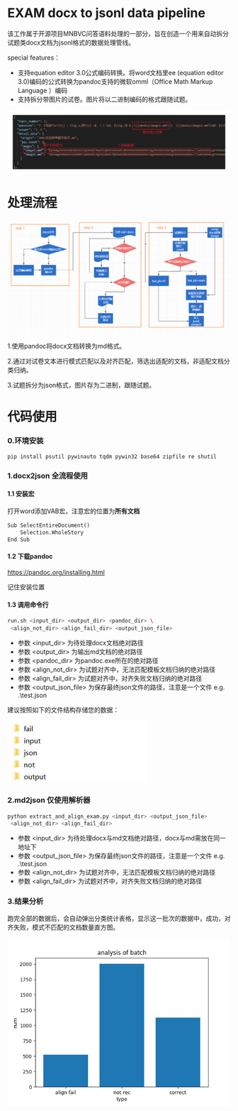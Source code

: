 # EXAM docx to jsonl data pipeline
该工作属于开源项目MNBVC问答语料处理的一部分，旨在创造一个用来自动拆分试题类docx文档为jsonl格式的数据处理管线。

special features：
- 支持equation editor 3.0公式编码转换。将word文档里ee (equation editor 3.0)编码的公式转换为pandoc支持的微软omml（Office Math Markup Language ）编码
- 支持拆分带图片的试卷。图片将以二进制编码的格式跟随试题。

![json example](readme/jsonexample.png)

# 处理流程
![pipeline](readme/flowchart.png)


1.使用pandoc将docx文档转换为md格式。

2.通过对试卷文本进行模式匹配以及对齐匹配，筛选出适配的文档，非适配文档分类归纳。

3.试题拆分为json格式，图片存为二进制，跟随试题。

# 代码使用
### 0.环境安装
   
    pip install psutil pywinauto tqdm pywin32 base64 zipfile re shutil


### 1.docx2json 全流程使用
#### 1.1 安装宏
打开word添加VAB宏，注意宏的位置为**所有文档**
```vba
Sub SelectEntireDocument()
    Selection.WholeStory
End Sub
```
#### 1.2 下载pandoc
https://pandoc.org/installing.html

记住安装位置
#### 1.3 调用命令行
```bash
run.sh <input_dir> <output_dir> <pandoc_dir> \
 <align_not_dir> <align_fail_dir> <output_json_file>
```
- 参数 <input_dir> 为待处理docx文档绝对路径
- 参数 <output_dir> 为输出md文档的绝对路径
- 参数 <pandoc_dir> 为pandoc.exe所在的绝对路径
- 参数 <align_not_dir> 为试题对齐中，无法匹配模板文档归纳的绝对路径
- 参数 <align_fail_dir> 为试题对齐中，对齐失败文档归纳的绝对路径
- 参数 <output_json_file> 为保存最终json文件的路径，注意是一个文件 e.g. .\test.json

建议按照如下的文件结构存储您的数据：

![sample](readme/sample.jpg)


### 2.md2json 仅使用解析器
```bash
python extract_and_align_exam.py <input_dir> <output_json_file>
 <align_not_dir> <align_fail_dir> 
```
- 参数 <input_dir> 为待处理docx与md文档绝对路径，docx与md需放在同一地址下
- 参数 <output_json_file> 为保存最终json文件的路径，注意是一个文件 e.g. .\test.json
- 参数 <align_not_dir> 为试题对齐中，无法匹配模板文档归纳的绝对路径
- 参数 <align_fail_dir> 为试题对齐中，对齐失败文档归纳的绝对路径



### 3.结果分析
跑完全部的数据后，会自动弹出分类统计表格，显示这一批次的数据中，成功，对齐失败，模式不匹配的文档数量直方图。

![ill](readme/illust.png)
